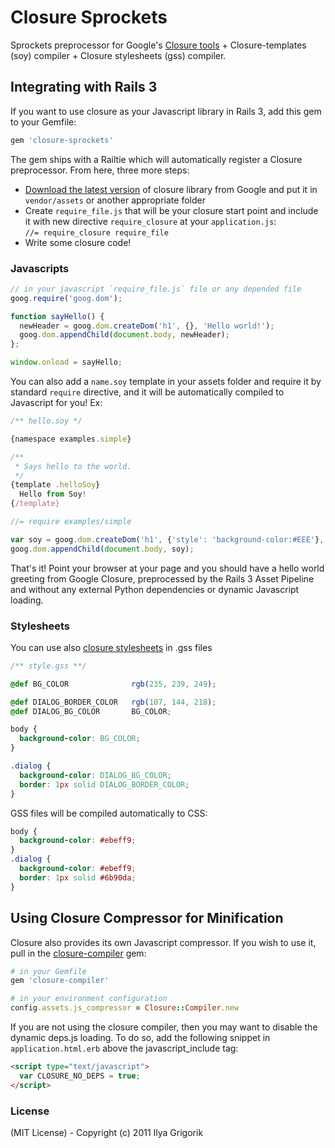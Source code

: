 # Closure Sprockets

Sprockets preprocessor for Google's [Closure tools](http://code.google.com/closure/) + Closure-templates (soy) compiler + Closure stylesheets (gss) compiler.

## Integrating with Rails 3

If you want to use closure as your Javascript library in Rails 3, add this gem to your Gemfile:

```ruby
gem 'closure-sprockets'
````
The gem ships with a Railtie which will automatically register a Closure preprocessor. From here, three more steps:

- [Download the latest version](http://code.google.com/closure/library/docs/gettingstarted.html) of closure library from Google and put it in `vendor/assets` or another appropriate folder
- Create `require_file.js` that will be your closure start point and include it with new directive `require_closure` at your `application.js`:  
`//= require_closure require_file`
- Write some closure code!


### Javascripts

```js
// in your javascript `require_file.js` file or any depended file
goog.require('goog.dom');

function sayHello() {
  newHeader = goog.dom.createDom('h1', {}, 'Hello world!');
  goog.dom.appendChild(document.body, newHeader);
};

window.onload = sayHello;
```

You can also add a `name.soy` template in your assets folder and require it by standard `require` directive, and it will be automatically compiled to Javascript for you! Ex:

```js
/** hello.soy */

{namespace examples.simple}

/**
 * Says hello to the world.
 */
{template .helloSoy}
  Hello from Soy!
{/template}
```

```js
//= require examples/simple

var soy = goog.dom.createDom('h1', {'style': 'background-color:#EEE'}, examples.simple.helloSoy());
goog.dom.appendChild(document.body, soy);
```

That's it! Point your browser at your page and you should have a hello world greeting from Google Closure, preprocessed by the Rails 3 Asset Pipeline and without any external Python dependencies or dynamic Javascript loading.


### Stylesheets

You can use also [closure stylesheets](http://code.google.com/p/closure-stylesheets/) in .gss files

```css
/** style.gss **/

@def BG_COLOR              rgb(235, 239, 249);

@def DIALOG_BORDER_COLOR   rgb(107, 144, 218);
@def DIALOG_BG_COLOR       BG_COLOR;

body {
  background-color: BG_COLOR;
}

.dialog {
  background-color: DIALOG_BG_COLOR;
  border: 1px solid DIALOG_BORDER_COLOR;
}
```

GSS files will be compiled automatically to CSS:

```css
body {
  background-color: #ebeff9;
}
.dialog {
  background-color: #ebeff9;
  border: 1px solid #6b90da;
}
```



## Using Closure Compressor for Minification

Closure also provides its own Javascript compressor. If you wish to use it, pull in the [closure-compiler](https://github.com/documentcloud/closure-compiler) gem:

```ruby
# in your Gemfile
gem 'closure-compiler'
````

```ruby
# in your environment configuration
config.assets.js_compressor = Closure::Compiler.new
```

If you are not using the closure compiler, then you may want to disable the dynamic deps.js loading. To do so, add the following snippet in `application.html.erb` above the javascript_include tag:

```html
<script type="text/javascript">
  var CLOSURE_NO_DEPS = true;
</script>
```

### License

(MIT License) - Copyright (c) 2011 Ilya Grigorik
